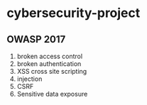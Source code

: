 # cybersecurity-project

## OWASP 2017

1. broken access control
2. broken authentication
3. XSS cross site scripting
4. injection
5. CSRF
6. Sensitive data exposure
